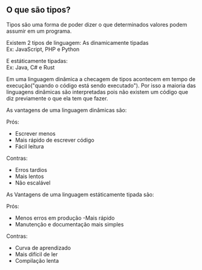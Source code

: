 ## O que são tipos?
Tipos são uma forma de poder dizer o que determinados valores podem assumir em um programa.

Existem 2 tipos de linguagem:
As dinamicamente tipadas<br>Ex: JavaScript, PHP e Python

E estáticamente tipadas:<br>
Ex: Java, C# e Rust

Em uma linguagem dinâmica a checagem de tipos acontecem em tempo de execução("quando o código está sendo executado"). Por isso a maioria das linguagens dinâmicas são interpretadas pois não existem um código que diz previamente o que ela tem que fazer.<br>

As vantagens de uma linguagem dinâmicas são:

Prós:
- Escrever menos
- Mais rápido de escrever código
- Fácil leitura

Contras:
- Erros tardios
- Mais lentos
- Não escalável

As Vantagens de uma linguagem estáticamente tipada são:

Prós:
- Menos erros em produção
-Mais rápido
- Manutenção e documentação mais simples

Contras:
 - Curva de aprendizado
 - Mais difícil de ler
 - Compilação lenta